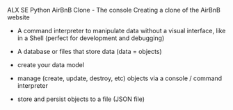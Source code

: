 ALX SE
Python
AirBnB Clone - The console
Creating a clone of the AirBnB website
- A command interpreter to manipulate data without a visual interface, like in a Shell (perfect for development and debugging)
- A database or files that store data (data = objects)


- create your data model
- manage (create, update, destroy, etc) objects via a console / command interpreter
- store and persist objects to a file (JSON file)
